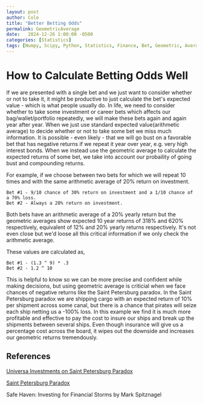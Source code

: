 ```yaml
---
layout: post
author: Cole
title: "Better Betting Odds"
permalink: GeometricAverage
date:   2024-12-26 1:00:00 -0500
categories: [Statistics]
tags: [Numpy, Scipy, Python, Statistics, Finance, Bet, Geometric, Average, Expected, Value, Options, Stock, Black, Swan, Safe, Haven, Taleb, Spitznagel, Insurance, Growth, Scientific, Scientific Computing, Scientific Programming, Computing, Programming, Review, Documentation]
---
```


# How to Calculate Betting Odds Well

If we are presented with a single bet and we just want to consider whether or not to take it, it might be
productive to just calculate the bet's expected value - which is what people usually do.
In life, we need to consider whether to take some investment or career bets which affects our
bag/wallet/portfolio repeatedly, we will make these bets again and again year after year.
When we just use standard expected value(arithmetic average) to decide whether or not to take some bet we miss
much information. It is possible - even likely - that we will go bust on a favorable bet that has
negative returns if we repeat it year over year, e.g. very high interest bonds.
When we instead use the geometric average to calculate the expected returns of some bet,
we take into account our probaility of going bust and compounding returns.

For example, if we choose between two bets for which we will repeat 10 times and with the same arithmetic average of 20% return on investment.
```
Bet #1 - 9/10 chance of 30% return on investment and a 1/10 chance of a 70% loss.
Bet #2 - Always a 20% return on investment.
```
Both bets have an arithmetic average of a 20% yearly return but the geometric averages show expected 10 year returns of 318% and 620% respectively, equivalent of 12% and 20% yearly returns respectively. It's not even close but we'd loose all this critical information if we only check the arithmetic average.

These values are calculated as,
```
Bet #1 - (1.3 ^ 9) * .3
Bet #2 - 1.2 ^ 10
```

This is helpful to know so we can be more precise and confident while making decisions, but using geometric
average is criticial when we face chances of negative returns like the Saint Petersburg paradox.
In the Saint Petersburg paradox we are shipping cargo with an expected return of 10% per shipment across some canal, but there is a chance that pirates will seize each ship netting us a -100% loss. In this example we find it is much more profitable and effective
to pay the cost to insure our ships and break up the shipments between several ships. Even though insurance will give us a percentage cost across the board, it wipes out the downside and increases our
geometric returns tremendously.

## References

[Universa Investments on Saint Petersburg Paradox](https://universa.net/)

[Saint Petersburg Paradox](https://en.wikipedia.org/wiki/St._Petersburg_paradox)

Safe Haven: Investing for Financial Storms by Mark Spitznagel
